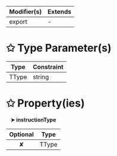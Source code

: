| Modifier(s)                            | Extends                                    |
|----------------------------------------|--------------------------------------------|
| export | - |

# &#10025; Type Parameter(s)

| Type  | Constraint |
| ----- | ---------- |
| TType | string     |

# &#10025; Property(ies)

&nbsp;&nbsp; **&#10148; instructionType**

| Optional                           | Type                         |
|:----------------------------------:|------------------------------|
| ✘ | TType |